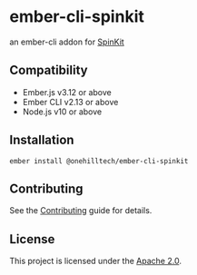 ember-cli-spinkit
==============================================================================

an ember-cli addon for [SpinKit](https://tobiasahlin.com/spinkit/)


Compatibility
------------------------------------------------------------------------------

* Ember.js v3.12 or above
* Ember CLI v2.13 or above
* Node.js v10 or above


Installation
------------------------------------------------------------------------------

```
ember install @onehilltech/ember-cli-spinkit
```


Contributing
------------------------------------------------------------------------------

See the [Contributing](CONTRIBUTING.md) guide for details.


License
------------------------------------------------------------------------------

This project is licensed under the [Apache 2.0](LICENSE.md).
